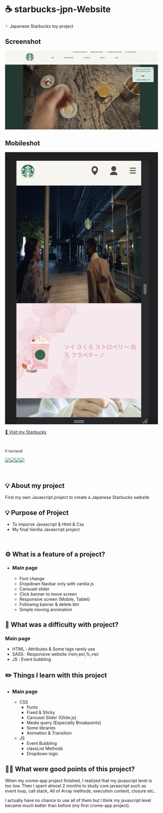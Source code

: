 <!-- @format -->

# ☕ starbucks-jpn-Website

✨ Japanese Starbucks toy project
<br>

## Screenshot

![screenshot](./screenShot.png)

## Mobileshot

![mobileshot](./mobileShot.png)
<br>

[🫘 Visit my Starbucks](https://topgun0415.github.io/starbucks-jpn-clone/)

<br>

`Frontend`

<img src="https://img.shields.io/badge/HTML5-E34F26.svg?&style=for-the-badge&logo=HTML5&logoColor=white" /><img src="https://img.shields.io/badge/CSS3-1572B6.svg?&style=for-the-badge&logo=CSS3&logoColor=white" /><img src="https://img.shields.io/badge/SAAS-CC6699.svg?&style=for-the-badge&logo=SASS&logoColor=white" /><img src="https://img.shields.io/badge/javascript-F7DF1E.svg?&style=for-the-badge&logo=javascript&logoColor=black" />

<br>

## 💡 About my project

First my own Javascript project to create a Japanese Starbucks website

## 💡 Purpose of Project

- To imporve Javascript & Html & Css
- My final Vanilla Javascript project

</br>

## ⚙️ What is a feature of a project?

- ### Main page
  - Font change
  - Dropdown Navbar only with vanliia js
  - Carousel slider
  - Click banner to move screen
  - Responsive screen (Mobile, Tablet)
  - Following banner & delete btn
  - Simple moving annimation
    </br>

## 🚨 What was a difficulty with project?

### Main page

- HTML : Attributes & Some tags rarely use
- SASS : Responsive website (rem,em,%,vw)
- JS : Event bubbling

## ✏️ Things I learn with this project

- ### Main page

  - CSS
    - Fonts
    - Fixed & Sticky
    - Carousel Slider (Glide.js)
    - Media query (Especially Breakpoints)
    - Some libraries
    - Animation & Transition
      ​
  - JS
    - Event Bubbling
    - classList Methods
    - Dropdown logic

## 🧑‍💻 What were good points of this project?

When my crome-app project finished, I realized that my javascript level is too low. Then I spent almost 2 months to study core javascript such as event loop, call stack, All of Array methods, execution context, closure etc..

I actually have no chance to use all of them but I think my javascript level became much better than before (my first crome-app project).
